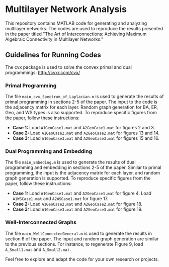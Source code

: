 # Multilayer Network Analysis

This repository contains MATLAB code for generating and analyzing multilayer networks. 
The codes are used to reproduce the results presented in the paper titled "The Art of Interconnections: Achieving Maximum Algebraic Connectivity in Multilayer Networks."

## Guidelines for Running Codes

The cvx package is used to solve the convex primal and dual programmings: http://cvxr.com/cvx/ 


### Primal Programming

The file `main_cvx_Spectrum_of_Laplacian.m` is used to generate the results of primal programming in sections 2-5 of the paper. 
The input to the code is the adjacency matrix for each layer. 
Random graph generation for BA, ER, Geo, and WS types is also supported. 
To reproduce specific figures from the paper, follow these instructions:

- **Case 1:** Load `A1GeoCase1.mat` and `A2GeoCase1.mat` for figures 2 and 3.
- **Case 2:** Load `A1GeoCase2.mat` and `A2GeoCase2.mat` for figures 13 and 14.
- **Case 3:** Load `A1GeoCase3.mat` and `A2GeoCase3.mat` for figures 15 and 16.

### Dual Programming and Embedding

The file `main_Embeding.m` is used to generate the results of dual programming and embedding in sections 2-5 of the paper. 
Similar to primal programming, the input is the adjacency matrix for each layer, and random graph generation is supported. 
To reproduce specific figures from the paper, follow these instructions:

- **Case 1:** Load `A1GeoCase1.mat` and `A2GeoCase1.mat` for figure 4. Load `A1WSCase1.mat` and `A2WSCase1.mat` for figure 17.
- **Case 2:** Load `A1GeoCase2.mat` and `A2GeoCase2.mat` for figure 18.
- **Case 3:** Load `A1GeoCase3.mat` and `A2GeoCase3.mat` for figure 19.

### Well-Interconnected Graphs

The file `main_WellConnectedGeneral.m` is used to generate the results in section 6 of the paper. 
The input and random graph generation are similar to the previous sections. 
For instance, to regenerate Figure 9, load `A_Small1.mat` and `A_Small2.mat`.



Feel free to explore and adapt the code for your own research or projects.
